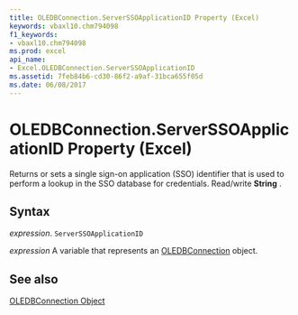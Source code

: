 ```yaml
---
title: OLEDBConnection.ServerSSOApplicationID Property (Excel)
keywords: vbaxl10.chm794098
f1_keywords:
- vbaxl10.chm794098
ms.prod: excel
api_name:
- Excel.OLEDBConnection.ServerSSOApplicationID
ms.assetid: 7feb84b6-cd30-86f2-a9af-31bca655f05d
ms.date: 06/08/2017
---
```



# OLEDBConnection.ServerSSOApplicationID Property (Excel)

Returns or sets a single sign-on application (SSO) identifier that is used to perform a lookup in the SSO database for credentials. Read/write  **String** .


## Syntax

 _expression_. `ServerSSOApplicationID`

 _expression_ A variable that represents an [OLEDBConnection](Excel.OLEDBConnection.md) object.


## See also


[OLEDBConnection Object](Excel.OLEDBConnection.md)

